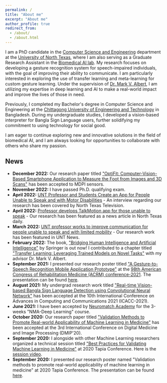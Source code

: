 ```yaml
---
permalink: /
title: "About me"
excerpt: "About me"
author_profile: true
redirect_from: 
  - /about/
  - /about.html
---
```


I am a PhD candidate in the [Computer Science and Engineering](https://computerscience.engineering.unt.edu/) department at the [University of North Texas](https://www.unt.edu/), where I am also serving as a Graduate Research Assistant in the [Biomedical AI lab](https://www.biomed-ai.com/home). My research focuses on developing a gesture recognition system for speech-impaired individuals, with the goal of improving their ability to communicate. I am particularly interested in exploring the use of transfer learning and meta-learning for custom gesture learning. Under the supervision of [Dr. Mark V. Albert](https://sites.google.com/view/biomed-ai/people/mark-v-albert), I am utilizing my expertise in deep learning and AI to make a real-world impact and improve the lives of those in need.

Previously, I completed my Bachelor's degree in Computer Science and Engineering at the [Chittagong University of Engineering and Technology](https://www.cuet.ac.bd/) in Bangladesh. During my undergraduate studies, I developed a vision-based interpreter for Bangla Sign Language users, further solidifying my commitment to using technology for social good.

I am eager to continue exploring new and innovative solutions in the field of biomedical AI, and I am always looking for opportunities to collaborate with others who share my passion.

News
------
- **December 2022:** Our research paper titled ["OptiFit: Computer-Vision-Based Smartphone Application to Measure the Foot from Images and 3D Scans"](https://www.mdpi.com/1424-8220/22/23/9554) has been accepted to MDPI sensors.
- **November 2022:** I have passed Ph.D. qualifying exam.
- **April 2022:** [UNT Professor and Students Create an App for People Unable to Speak and with Motor Disabilities](https://www.northtexastelevision.com/post/unt-professor-and-students-create-an-app-to-improve-communication-among-the-disabled) - An interview regarding our research has been covered by North Texas Television.
- **April 2022:** [Professor develops TalkMotion app for those unable to speak](https://www.ntdaily.com/professor-develops-talkmotion-app-for-those-unable-to-speak/) - Our research has been featured as a news article in North Texas daily. 
- **March 2022:** [UNT professor works to improve communication for people unable to speak and with limited mobility](https://news.unt.edu/news-releases/unt-professor-works-improve-communication-people-unable-speak-and-limited-mobility) - Our research work has been featured in UNT News.
- **February 2022:** The book, ["Bridging Human Intelligence and Artificial Intelligence"](https://link.springer.com/book/10.1007/978-3-030-84729-6) by Springer is out now! I contributed to a chapter titled ["Transfer Learning: Leveraging Trained Models on Novel Tasks"](https://link.springer.com/chapter/10.1007/978-3-030-84729-6_4) with my advisor Dr. Mark V. Albert.
- **September 2021:** I presented our research poster titled ["A Gesture-to-Speech Recognition Mobile Application Prototype"](https://www.sciencedirect.com/science/article/pii/S0003999321012831) at the [98th American Congress of Rehabilitation Medicine (ACRM) conference-2021](https://acrm.org/meetings/2021-annual-conference/). The presentation can be found [here](https://drive.google.com/file/d/1fhAtlYBALeYWYc0jBJgnK-GKQOB6CxaP/view?usp=sharing).
- **August 2021:** My undergrad research work titled ["Real-time Vision-based Bangla Sign Language Detection using Convolutional Neural Network"](https://ieeexplore.ieee.org/abstract/document/9708141) has been accepted at the 10th International Conference on Advances in Computing and Communications 2021 (ICACC-2021).
- **June 2021:** I have been accepted by [Neuromatch Academy](https://academy.neuromatch.io/) for the 3-weeks "NMA-Deep Learning" course.
- **October 2020:** Our research paper titled ["Validation Methods to Promote Real-world Applicability of Machine Learning in Medicine"](https://dl.acm.org/doi/abs/10.1145/3441369.3441372) has been accepted at the 3rd International Conference on Digital Medicine and Image Processing (DMIP'20).
- **September 2020:** I alongside with other Machine Learning researchers organized a technical session titled ["Best Practices for Validating Machine Learning in Medicine"](https://tapia.harmonyapp.com/schedule/friday-september-18-2020/200pm-315pm/best-practices-for-validating-machine-learning-in-medicine/) at 2020 Tapia Conference. Here is the [session video](https://www.youtube.com/watch?v=YrtqujFsUco&ab_channel=TheBiomedicalAILabatUNT).
- **September 2020:** I presented our research poster named "Validation methods to promote real-world applicability of machine learning in medicine" at 2020 Tapia Conference. The presentation can be found [here](https://drive.google.com/file/d/1-ZCSfBYEvfRfv2AwdSI3CGROKYaP6-eW/view?usp=sharing).
